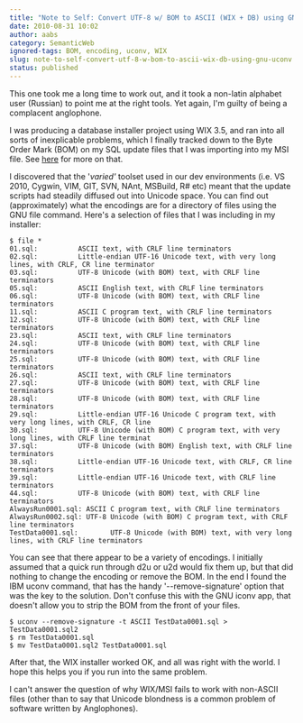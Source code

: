 ```yaml
---
title: "Note to Self: Convert UTF-8 w/ BOM to ASCII (WIX + DB) using GNU uconv"
date: 2010-08-31 10:02
author: aabs
category: SemanticWeb
ignored-tags: BOM, encoding, uconv, WIX
slug: note-to-self-convert-utf-8-w-bom-to-ascii-wix-db-using-gnu-uconv
status: published
---
```


This one took me a long time to work out, and it took a non-latin alphabet user (Russian) to point me at the right tools. Yet again, I'm guilty of being a complacent anglophone.

I was producing a database installer project using WIX 3.5, and ran into all sorts of inexplicable problems, which I finally tracked down to the Byte Order Mark (BOM) on my SQL update files that I was importing into my MSI file. See [here](http://www.tramontana.co.hu/wix/lesson7.php#) for more on that.

I discovered that the '*varied'* toolset used in our dev environments (i.e. VS 2010, Cygwin, VIM, GIT, SVN, NAnt, MSBuild, R\# etc) meant that the update scripts had steadily diffused out into Unicode space. You can find out (approximately) what the encodings are for a directory of files using the GNU file command. Here's a selection of files that I was including in my installer:

    $ file *
    01.sql:          ASCII text, with CRLF line terminators
    02.sql:          Little-endian UTF-16 Unicode text, with very long lines, with CRLF, CR line terminator
    03.sql:          UTF-8 Unicode (with BOM) text, with CRLF line terminators
    05.sql:          ASCII English text, with CRLF line terminators
    06.sql:          UTF-8 Unicode (with BOM) text, with CRLF line terminators
    11.sql:          ASCII C program text, with CRLF line terminators
    12.sql:          UTF-8 Unicode (with BOM) text, with CRLF line terminators
    23.sql:          ASCII text, with CRLF line terminators
    24.sql:          UTF-8 Unicode (with BOM) text, with CRLF line terminators
    25.sql:          UTF-8 Unicode (with BOM) text, with CRLF line terminators
    26.sql:          ASCII text, with CRLF line terminators
    27.sql:          UTF-8 Unicode (with BOM) text, with CRLF line terminators
    28.sql:          UTF-8 Unicode (with BOM) text, with CRLF line terminators
    29.sql:          Little-endian UTF-16 Unicode C program text, with very long lines, with CRLF, CR line
    30.sql:          UTF-8 Unicode (with BOM) C program text, with very long lines, with CRLF line terminat
    37.sql:          UTF-8 Unicode (with BOM) English text, with CRLF line terminators
    38.sql:          Little-endian UTF-16 Unicode text, with CRLF, CR line terminators
    39.sql:          Little-endian UTF-16 Unicode text, with CRLF line terminators
    44.sql:          UTF-8 Unicode (with BOM) text, with CRLF line terminators
    AlwaysRun0001.sql: ASCII C program text, with CRLF line terminators
    AlwaysRun0002.sql: UTF-8 Unicode (with BOM) C program text, with CRLF line terminators
    TestData0001.sql:        UTF-8 Unicode (with BOM) text, with very long lines, with CRLF line terminators

You can see that there appear to be a variety of encodings. I initially assumed that a quick run through d2u or u2d would fix them up, but that did nothing to change the encoding or remove the BOM. In the end I found the IBM uconv command, that has the handy '--remove-signature' option that was the key to the solution. Don't confuse this with the GNU iconv app, that doesn't allow you to strip the BOM from the front of your files.

    $ uconv --remove-signature -t ASCII TestData0001.sql > TestData0001.sql2
    $ rm TestData0001.sql
    $ mv TestData0001.sql2 TestData0001.sql

After that, the WIX installer worked OK, and all was right with the world. I hope this helps you if you run into the same problem.

I can't answer the question of why WIX/MSI fails to work with non-ASCII files (other than to say that Unicode blondness is a common problem of software written by Anglophones).
